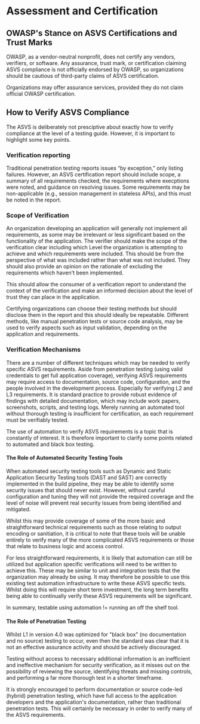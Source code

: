 # Assessment and Certification

## OWASP's Stance on ASVS Certifications and Trust Marks

OWASP, as a vendor-neutral nonprofit, does not certify any vendors, verifiers, or software. Any assurance, trust mark, or certification claiming ASVS compliance is not officially endorsed by OWASP, so organizations should be cautious of third-party claims of ASVS certification.

Organizations may offer assurance services, provided they do not claim official OWASP certification.

## How to Verify ASVS Compliance

The ASVS is deliberately not presciptive about exactly how to verify compliance at the level of a testing guide. However, it is important to highlight some key points.

### Verification reporting

Traditional penetration testing reports issues “by exception,” only listing failures. However, an ASVS certification report should include scope, a summary of all requirements checked, the requirements where execptions were noted, and guidance on resolving issues. Some requirements may be non-applicable (e.g., session management in stateless APIs), and this must be noted in the report.

### Scope of Verification

An organization developing an application will generally not implement all requirements, as some may be irrelevant or less significant based on the functionality of the application. The verifier should make the scope of the verification clear including which Level the organization is attempting to achieve and which requirements were included. This should be from the perspective of what was included rather than what was not included. They should also provide an opinion on the rationale of excluding the requirements which haven't been implemented.

This should allow the consumer of a verification report to understand the context of the verification and make an informed decision about the level of trust they can place in the application.

Certifying organizations can choose their testing methods but should disclose them in the report and this should ideally be repeatable. Different methods, like manual penetration tests or source code analysis, may be used to verify aspects such as input validation, depending on the application and requirements.

### Verification Mechanisms

There are a number of different techniques which may be needed to verify specific ASVS requirements. Aside from penetration testing (using valid credentials to get full application coverage), verifying ASVS requirements may require access to documentation, source code, configuration, and the people involved in the development process. Especially for verifying L2 and L3 requirements. It is standard practice to provide robust evidence of findings with detailed documentation, which may include work papers, screenshots, scripts, and testing logs. Merely running an automated tool without thorough testing is insufficient for certification, as each requirement must be verifiably tested.

The use of automation to verify ASVS requirements is a topic that is constantly of interest. It is therefore important to clarify some points related to automated and black box testing.

#### The Role of Automated Security Testing Tools

When automated security testing tools such as Dynamic and Static Application Security Testing tools (DAST and SAST) are correctly implemented in the build pipeline, they may be able to identify some security issues that should never exist. However, without careful configuration and tuning they will not provide the required coverage and the level of noise will prevent real security issues from being identified and mitigated.

Whilst this may provide coverage of some of the more basic and straightforward technical requirements such as those relating to output encoding or sanitiation, it is critical to note that these tools will be unable entirely to verify many of the more complicated ASVS requirements or those that relate to business logic and access control.

For less straightforward requirements, it is likely that automation can still be utilized but application specific verifications will need to be written to achieve this. These may be similar to unit and integration tests that the organization may already be using. It may therefore be possible to use this existing test automation infrastructure to write these ASVS specific tests. Whilst doing this will require short term investment, the long term benefits being able to continually verify these ASVS requirements will be significant.

In summary, testable using automation != running an off the shelf tool.

#### The Role of Penetration Testing

Whilst L1 in version 4.0 was optimized for "black box" (no documentation and no source) testing to occur, even then the standard was clear that it is not an effective assurance activity and should be actively discouraged.

Testing without access to necessary additional information is an inefficient and ineffective mechanism for security verification, as it misses out on the possibility of reviewing the source, identifying threats and missing controls, and performing a far more thorough test in a shorter timeframe.

It is strongly encouraged to perform documentation or source code-led (hybrid) penetration testing, which have full access to the application developers and the application's documentation, rather than traditional penetration tests. This will certainly be necessary in order to verify many of the ASVS requirements.
